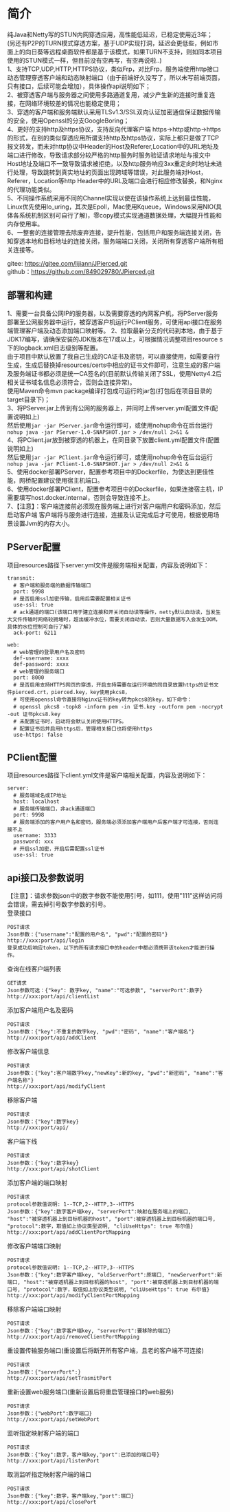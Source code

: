 # 简介

纯Java和Netty写的STUN内网穿透应用，高性能低延迟，已稳定使用近3年；  
(另还有P2P的TURN模式穿透方案，基于UDP实现打洞，延迟会更低些，例如市面上的向日葵等远程桌面软件都是基于该模式，如果TURN不支持，则如同本项目使用的STUN模式一样，但目前没有空再写，有空再说啦..)  
1、支持TCP,UDP,HTTP,HTTPS协议，类似Frp，对比Frp，服务端使用http接口动态管理穿透客户端和动态映射端口（由于前端好久没写了，所以未写前端页面，只有接口，后续可能会增加），具体操作api说明如下；  
2、被穿透客户端与服务器之间使用多路通道复用，减少产生新的连接时重复连接，在网络环境较差的情况也能稳定使用；  
3、穿透的客户端和服务端默认采用TLSv1.3/SSL双向认证加密通信保证数据传输的安全，使用Openssl的分支GoogleBoring；  
4、更好的支持http及https协议，支持反向代理客户端 https->http或http->https的形式，在别的类似穿透应用所谓支持http及https协议，实际上都只是做了TCP报文转发，而未对http协议中Header的Host及Referer,Location中的URL地址及端口进行修改，导致请求部分较严格的http服务时服务验证请求地址与报文中Host地址及端口不一致导致请求被拒绝，以及http服务响应3xx重定向时地址未进行处理，导致跳转到真实地址的页面出现跨域等错误，对此服务端对Host，Referer，Location等http Header中的URL及端口会进行相应修改替换，和Nginx的代理功能类似。  
5、不同操作系统采用不同的Channel实现以使在该操作系统上达到最佳性能，Linux优先使用Io_uring，其次是Epoll，Mac使用Kqueue，Windows采用NIO(具体各系统机制区别可自行了解)，零copy模式实现通道数据处理，大幅提升性能和内存使用率。  
6、一整套的连接管理去除废弃连接，提升性能，包括用户和服务端连接关闭，告知穿透本地和目标地址的连接关闭，服务端端口关闭，关闭所有穿透客户端所有相关连接等。  

gitee: https://gitee.com/lijiann/JPierced.git  
github：https://github.com/849029780/JPierced.git

## 部署和构建
1、需要一台具备公网IP的服务器，以及需要穿透的内网客户机，将PServer服务部署至公网服务器中运行，被穿透客户机运行PClient服务，可使用api接口在服务端管理客户端及动态添加端口映射等。
2、拉取最新分支的代码到本地，由于基于JDK17编写，请确保安装的JDK版本在17或以上，可根据情况调整项目resource s下的logback.xml日志级别等配置。  
由于项目中默认放置了我自己生成的CA证书及密钥，可以直接使用，如需要自行生成，生成后替换掉resources/certs中相应的证书文件即可，注意生成的客户端及服务端证书都必须是统一CA签名的(目前默认传输关闭了SSL，使用Netty4.2后相关证书域名信息必须符合，否则会连接异常)。  
使用Maven命令mvn package编译打包成可运行的jar包(打包后在项目目录的target目录下)；  
3、将PServer.jar上传到有公网的服务器上，并同时上传server.yml配置文件(配置说明如上)  
然后使用```jar -jar PServer.jar```命令运行即可，或使用nohup命令在后台运行```nohup java -jar PServer-1.0-SNAPSHOT.jar > /dev/null 2>&1 &```  
4、将PClient.jar放到被穿透的机器上，在同目录下放置client.yml配置文件(配置说明如上)  
然后使用```jar -jar PClient.jar```命令运行即可，或使用nohup命令在后台运行```nohup java -jar PClient-1.0-SNAPSHOT.jar > /dev/null 2>&1 &```   
5、使用docker部署PServer，配置参考项目中的Dockerfile，为使达到更佳性能，网桥配置建议使用宿主机端口。   
6、使用docker部署PClient，配置参考项目中的Dockerfile，如果连接宿主机，IP需要填写host.docker.internal，否则会导致连接不上。  
7、【注意】：客户端连接前必须现在服务端上进行对客户端用户和密码添加，然后启动客户端 客户端将与服务进行连接，连接及认证完成后才可使用，根据使用场景设置Jvm的内存大小。


## PServer配置

项目resources路径下server.yml文件是服务端相关配置，内容及说明如下：

```
transmit:
  # 客户端和服务端的数据传输端口
  port: 9998
  # 是否启用ssl加密传输，启用后需要配置相关证书
  use-ssl: true
  # ack通道的端口(该端口用于建立连接和开关闭自动读等操作，netty默认自动读，当发生大文件传输时网络较拥堵时，超出缓冲水位，需要关闭自动读，否则大量数据写入会发生OOM，具体的水位控制可自行了解)
  ack-port: 6211

web:
  # web管理的登录用户名及密码
  def-username: xxxx
  def-password: xxxx
  # web管理的服务端口
  port: 8000
  # 是否启用支持HTTPS网页的穿透，开启支持需要在运行环境的同目录放置https的证书文件pierced.crt，pierced.key，key使用pkcs8，
  # 可使用openssl命令直接将Nginx证书的key转为pkcs8的key，如下命令：
  # openssl pkcs8 -topk8 -inform pem -in 证书.key -outform pem -nocrypt -out 证书pkcs8.key
  # 未配置证书时，启动将会默认关闭使用HTTPS。
  # 配置证书后并启用https后，管理相关接口也将使用https
  use-https: false
```

## PClient配置

项目resources路径下client.yml文件是客户端相关配置，内容及说明如下：

```
server:
  # 服务端域名或IP地址
  host: localhost
  # 服务端传输端口，非ack通道端口
  port: 9998
  # 服务端添加的客户用户名和密码，服务端必须添加客户端用户后客户端才可连接，否则连接不上
  username: 3333
  password: xxx
  # 开启ssl加密，开启后需配置ssl证书
  use-ssl: true 
```



## api接口及参数说明

【注意】：请求参数json中的数字参数不能使用引号，如111，使用"111"这样访问将会错误，需去掉引号数字参数的引号。  
登录接口
```
POST请求
Json参数：{"username":"配置的用户名", "pwd":"配置的密码"}
http://xxx:port/api/login
登录成功后响应token，以下的所有请求接口中的header中都必须携带该token才能进行操作。
```

查询在线客户端列表
```
GET请求
Json参数可选：{"key": 数字key, "name":"可选参数", "serverPort":数字}
http://xxx:port/api/clientList
```

添加客户端用户名及密码
```
POST请求
Json参数：{"key":不重复的数字key, "pwd":"密码", "name":"客户端名"}
http://xxx:port/api/addClient
```

修改客户端信息
```
POST请求
Json参数：{"key":客户端数字key,"newKey":新的key, "pwd":"新密码", "name":"客户端名称"}
http://xxx:port/api/modifyClient
```

移除客户端

```
POST请求
Json参数：{"key":数字key}
http://xxx:port/api/ 
```

客户端下线
```
POST请求  
Json参数：{"key":数字key}
http://xxx:port/api/shotClient
```

添加客户端的端口映射
```
POST请求  
protocol参数值说明: 1--TCP,2--HTTP,3--HTTPS
Json参数：{"key":数字客户端key, "serverPort":映射在服务端上的端口, "host":"被穿透机器上到目标机器的host", "port":被穿透机器上到目标机器的端口号, "protocol":数字，取值如上协议类型说明, "cliUseHttps": true 布尔值}
http://xxx:port/api/addClientPortMapping
```

修改客户端端口映射
```
POST请求  
protocol参数值说明: 1--TCP,2--HTTP,3--HTTPS
Json参数：{"key":数字客户端key, "oldServerPort":原端口, "newServerPort":新端口, "host":"被穿透机器上到目标机器的host", "port":被穿透机器上到目标机器的端口号, "protocol":数字，取值如上协议类型说明, "cliUseHttps": true 布尔值}
http://xxx:port/api/modifyClientPortMapping
```

移除客户端端口映射 
```
POST请求  
Json参数：{"key":数字客户端key, "serverPort":要移除的端口}
http://xxx:port/api/removeClientPortMapping
```

重设置传输服务端口(重设置后将断开所有客户端，且老的客户端不可连接)
```
POST请求  
Json参数：{"serverPort":}
http://xxx:port/api/setTrasmitPort
```
重新设置web服务端口(重新设置后将重启管理接口的web服务)
```
POST请求  
Json参数：{"webPort":数字端口}
http://xxx:port/api/setWebPort
```
监听指定映射客户端的端口
```
POST请求  
Json参数：{"key":数字，客户端key,"port":已添加的端口号}
http://xxx:port/api/listenPort
```

取消监听指定映射客户端的端口
```
POST请求  
Json参数：{"key":数字，客户端key,"port":端口}
http://xxx:port/api/closePort
```




